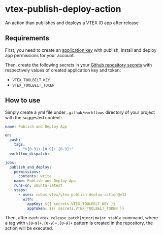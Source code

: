 # vtex-publish-deploy-action
An action than publishes and deploys a VTEX IO app after release

## Requirements
First, you need to create an [application key](https://help.vtex.com/pt/tutorial/chaves-de-aplicacao--2iffYzlvvz4BDMr6WGUtet) with publish, install and deploy app permissions for your account.

Then, create the following secrets in your [Github repository secrets](https://docs.github.com/pt/actions/security-guides/using-secrets-in-github-actions) with respectively values of created application key and token:
- `VTEX_TOOLBELT_KEY`
- `VTEX_TOOLBELT_TOKEN`

## How to use
Simply create a yml file under `.github/workflows` directory of your project with the suggested content:

```yml
name: Publish and Deploy App

on:
  push:
    tags:
      - "v[0-9]+.[0-9]+.[0-9]+"
  workflow_dispatch:

jobs:
  publish_and_deploy:
    permissions:
      contents: write
    name: Publish and Deploy App
    runs-on: ubuntu-latest
    steps:
      - uses: cubos-vtex/vtex-publish-deploy-action@v13
        with:
          appKey: ${{ secrets.VTEX_TOOLBELT_KEY }}
          appToken: ${{ secrets.VTEX_TOOLBELT_TOKEN }}
```

Then, after each `vtex release patch|minor|major stable` command, where a tag with `v[0-9]+.[0-9]+.[0-9]+` pattern is created in the repository, the action will be executed.
